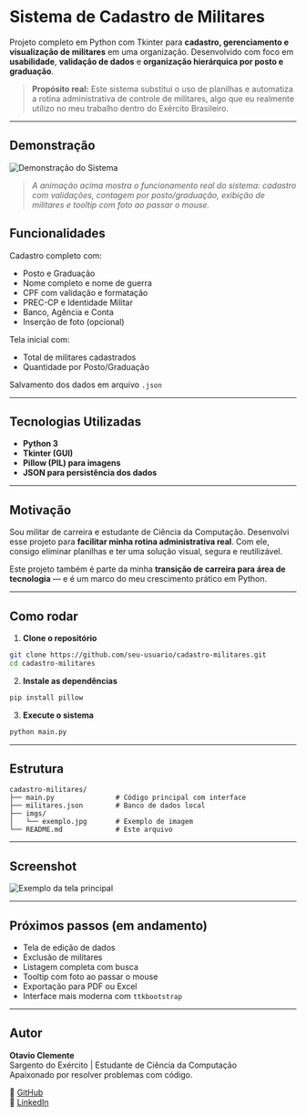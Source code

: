 #  Sistema de Cadastro de Militares

Projeto completo em Python com Tkinter para **cadastro, gerenciamento e visualização de militares** em uma organização. Desenvolvido com foco em **usabilidade**, **validação de dados** e **organização hierárquica por posto e graduação**.

>  **Propósito real:** Este sistema substitui o uso de planilhas e automatiza a rotina administrativa de controle de militares, algo que eu realmente utilizo no meu trabalho dentro do Exército Brasileiro.

---
##  Demonstração

![Demonstração do Sistema](execucao.gif)

> *A animação acima mostra o funcionamento real do sistema: cadastro com validações, contagem por posto/graduação, exibição de militares e tooltip com foto ao passar o mouse.*
##  Funcionalidades

 Cadastro completo com:
- Posto e Graduação  
- Nome completo e nome de guerra  
- CPF com validação e formatação  
- PREC-CP e Identidade Militar  
- Banco, Agência e Conta  
- Inserção de foto (opcional)

 Tela inicial com:
- Total de militares cadastrados  
- Quantidade por Posto/Graduação

 Salvamento dos dados em arquivo `.json`

---

##  Tecnologias Utilizadas

- **Python 3**
- **Tkinter (GUI)**
- **Pillow (PIL) para imagens**
- **JSON para persistência dos dados**

---

##  Motivação

Sou militar de carreira e estudante de Ciência da Computação. Desenvolvi esse projeto para **facilitar minha rotina administrativa real**. Com ele, consigo eliminar planilhas e ter uma solução visual, segura e reutilizável.

Este projeto também é parte da minha **transição de carreira para área de tecnologia** — e é um marco do meu crescimento prático em Python.

---

##  Como rodar

1. **Clone o repositório**
```bash
git clone https://github.com/seu-usuario/cadastro-militares.git
cd cadastro-militares
```

2. **Instale as dependências**
```bash
pip install pillow
```

3. **Execute o sistema**
```bash
python main.py
```

---

##  Estrutura

```
cadastro-militares/
├── main.py               # Código principal com interface
├── militares.json        # Banco de dados local
├── imgs/
│   └── exemplo.jpg       # Exemplo de imagem
└── README.md             # Este arquivo
```

---

##  Screenshot

![Exemplo da tela principal](imgs/exemplo.jpg)

---

##  Próximos passos (em andamento)

-  Tela de edição de dados  
-  Exclusão de militares  
-  Listagem completa com busca  
-  Tooltip com foto ao passar o mouse  
-  Exportação para PDF ou Excel  
-  Interface mais moderna com `ttkbootstrap`

---

##  Autor

**Otavio Clemente**  
Sargento do Exército | Estudante de Ciência da Computação  
Apaixonado por resolver problemas com código.

🔗 [GitHub](https://github.com/OtavioClemente-bit)  
🔗 [LinkedIn](https://www.linkedin.com/in/otavio-clemente-36056b2b5/)

